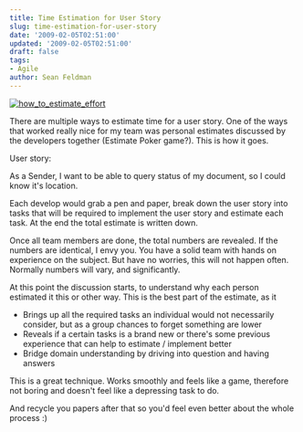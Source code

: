 ```yaml
---
title: Time Estimation for User Story
slug: time-estimation-for-user-story
date: '2009-02-05T02:51:00'
updated: '2009-02-05T02:51:00'
draft: false
tags:
- Agile
author: Sean Feldman
---
```



[![how_to_estimate_effort](https://aspblogs.blob.core.windows.net/media/sfeldman/WindowsLiveWriter/EstimatingEffort_E017/how_to_estimate_effort_thumb.jpg)](https://aspblogs.blob.core.windows.net/media/sfeldman/WindowsLiveWriter/EstimatingEffort_E017/how_to_estimate_effort_2.jpg)

There are multiple ways to estimate time for a user story. One of the ways that worked really nice for my team was personal estimates discussed by the developers together (Estimate Poker game?). This is how it goes.  


User story:  


As a Sender, I want to be able to query status of my document, so I could know it's location.

Each develop would grab a pen and paper, break down the user story into tasks that will be required to implement the user story and estimate each task. At the end the total estimate is written down.

Once all team members are done, the total numbers are revealed. If the numbers are identical, I envy you. You have a solid team with hands on experience on the subject. But have no worries, this will not happen often. Normally numbers will vary, and significantly.

At this point the discussion starts, to understand why each person estimated it this or other way. This is the best part of the estimate, as it

* Brings up all the required tasks an individual would not necessarily consider, but as a group chances to forget something are lower
* Reveals if a certain tasks is a brand new or there's some previous experience that can help to estimate / implement better
* Bridge domain understanding by driving into question and having answers

This is a great technique. Works smoothly and feels like a game, therefore not boring and doesn't feel like a depressing task to do.

And recycle you papers after that so you'd feel even better about the whole process :)


